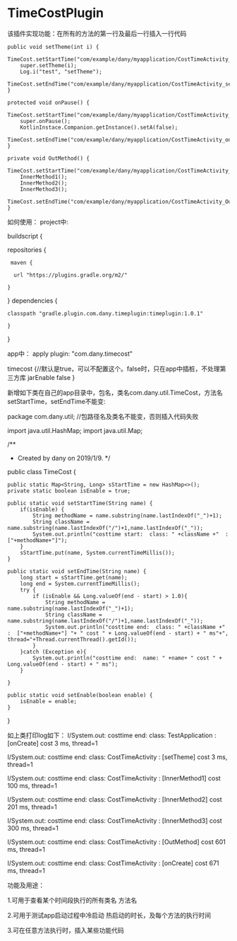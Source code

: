 # TimeCostPlugin

该插件实现功能：在所有的方法的第一行及最后一行插入一行代码

    public void setTheme(int i) {
        TimeCost.setStartTime("com/example/dany/myapplication/CostTimeActivity_setTheme");
        super.setTheme(i);
        Log.i("test", "setTheme");
        TimeCost.setEndTime("com/example/dany/myapplication/CostTimeActivity_setTheme");
    }

    protected void onPause() {
        TimeCost.setStartTime("com/example/dany/myapplication/CostTimeActivity_onPause");
        super.onPause();
        KotlinInstace.Companion.getInstance().setA(false);
        TimeCost.setEndTime("com/example/dany/myapplication/CostTimeActivity_onPause");
    }

    private void OutMethod() {
        TimeCost.setStartTime("com/example/dany/myapplication/CostTimeActivity_OutMethod");
        InnerMethod1();
        InnerMethod2();
        InnerMethod3();
        TimeCost.setEndTime("com/example/dany/myapplication/CostTimeActivity_OutMethod");
    }

如何使用：
project中:

buildscript {

  repositories {
  
     maven {
     
      url "https://plugins.gradle.org/m2/"
      
    }
  }
  dependencies {  
  
    classpath "gradle.plugin.com.dany.timeplugin:timeplugin:1.0.1"
    
    }
 }

app中：
apply plugin: "com.dany.timecost"

timecost {//默认是true，可以不配置这个。false时，只在app中插桩，不处理第三方库
    jarEnable false
}


新增如下类在自己的app目录中，包名，类名com.dany.util.TimeCost，方法名setStartTime，setEndTime不能变:

package com.dany.util;    //包路径名及类名不能变，否则插入代码失败

import java.util.HashMap;
import java.util.Map;

/**
* Created by dany on 2019/1/9.
*/

public class TimeCost {

    public static Map<String, Long> sStartTime = new HashMap<>();
    private static boolean isEnable = true;

    public static void setStartTime(String name) {
        if(isEnable) {
            String methodName = name.substring(name.lastIndexOf("_")+1);
            String className = name.substring(name.lastIndexOf("/")+1,name.lastIndexOf("_"));
            System.out.println("costtime start:  class: " +className +"  :  ["+methodName+"]");
        }
        sStartTime.put(name, System.currentTimeMillis());
    }

    public static void setEndTime(String name) {
        long start = sStartTime.get(name);
        long end = System.currentTimeMillis();
        try {
            if (isEnable && Long.valueOf(end - start) > 1.0){
                String methodName = name.substring(name.lastIndexOf("_")+1);
                String className = name.substring(name.lastIndexOf("/")+1,name.lastIndexOf("_"));
                System.out.println("costtime end:  class: " +className +"  :  ["+methodName+"] "+ " cost " + Long.valueOf(end - start) + " ms"+", thread="+Thread.currentThread().getId());
            }
        }catch (Exception e){
            System.out.println("costtime end:  name: " +name+ " cost " + Long.valueOf(end - start) + " ms");
        }

    }

    public static void setEnable(boolean enable) {
        isEnable = enable;
    }

}

如上类打印log如下：
I/System.out: costtime end:  class: TestApplication  :  [onCreate]  cost 3 ms, thread=1

I/System.out: costtime end:  class: CostTimeActivity  :  [setTheme]  cost 3 ms, thread=1

I/System.out: costtime end:  class: CostTimeActivity  :  [InnerMethod1]  cost 100 ms, thread=1

I/System.out: costtime end:  class: CostTimeActivity  :  [InnerMethod2]  cost 201 ms, thread=1

I/System.out: costtime end:  class: CostTimeActivity  :  [InnerMethod3]  cost 300 ms, thread=1

I/System.out: costtime end:  class: CostTimeActivity  :  [OutMethod]  cost 601 ms, thread=1

I/System.out: costtime end:  class: CostTimeActivity  :  [onCreate]  cost 671 ms, thread=1

功能及用途：

1.可用于查看某个时间段执行的所有类名 方法名

2.可用于测试app启动过程中冷启动 热启动的时长，及每个方法的执行时间

3.可在任意方法执行时，插入某些功能代码
